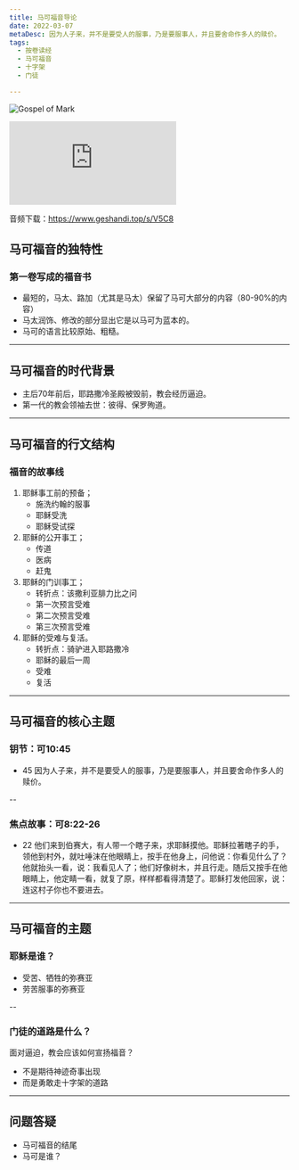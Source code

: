 ```yaml
---
title: 马可福音导论
date: 2022-03-07
metaDesc: 因为人子来，并不是要受人的服事，乃是要服事人，并且要舍命作多人的赎价。
tags:
  - 按卷读经
  - 马可福音
  - 十字架
  - 门徒

---
```


![Gospel of Mark](https://i.ibb.co/qCfZjLx/Saint-Mark-gold-banner-1024x512.jpg)


<iframe src="https://res.cloudinary.com/jeshurun/video/upload/v1647324246/audio/%E9%A9%AC%E5%8F%AF%E7%A6%8F%E9%9F%B3%E6%A6%82%E8%AE%BA-%E9%97%AE%E9%A2%98%E4%B8%8E%E8%AE%A8%E8%AE%BA_hcgl7i.mp4" class="resize-both" frameborder="0"></iframe>

音频下载：https://www.geshandi.top/s/V5C8

## 马可福音的独特性

### 第一卷写成的福音书
- 最短的，马太、路加（尤其是马太）保留了马可大部分的内容（80-90%的内容）
- 马太润饰、修改的部分显出它是以马可为蓝本的。
- 马可的语言比较原始、粗糙。

---

## 马可福音的时代背景
- 主后70年前后，耶路撒冷圣殿被毁前，教会经历逼迫。
- 第一代的教会领袖去世：彼得、保罗殉道。

---

## 马可福音的行文结构
### 福音的故事线
1. 耶稣事工前的预备；
	+ 施洗约翰的服事
	+ 耶稣受洗
	+ 耶稣受试探
2. 耶稣的公开事工；
	+ 传道
	+ 医病
	+ 赶鬼
3. 耶稣的门训事工；
	+ 转折点：该撒利亚腓力比之问
	+ 第一次预言受难
	+ 第二次预言受难
	+ 第三次预言受难
4. 耶稣的受难与复活。
	+ 转折点：骑驴进入耶路撒冷
	+ 耶稣的最后一周
	+ 受难
	+ 复活

---
## 马可福音的核心主题
### 钥节：可10:45
+ 45 因为人子来，并不是要受人的服事，乃是要服事人，并且要舍命作多人的赎价。

--
### 焦点故事：可8:22-26

+ 22 他们来到伯赛大，有人带一个瞎子来，求耶稣摸他。耶稣拉著瞎子的手，领他到村外，就吐唾沫在他眼睛上，按手在他身上，问他说：你看见什么了？他就抬头一看，说：我看见人了；他们好像树木，并且行走。随后又按手在他眼睛上，他定睛一看，就复了原，样样都看得清楚了。耶稣打发他回家，说：连这村子你也不要进去。


---
## 马可福音的主题
### 耶稣是谁？
+ 受苦、牺牲的弥赛亚
+ 劳苦服事的弥赛亚

--

### 门徒的道路是什么？
面对逼迫，教会应该如何宣扬福音？
+ 不是期待神迹奇事出现
+ 而是勇敢走十字架的道路

---
## 问题答疑
- 马可福音的结尾
- 马可是谁？